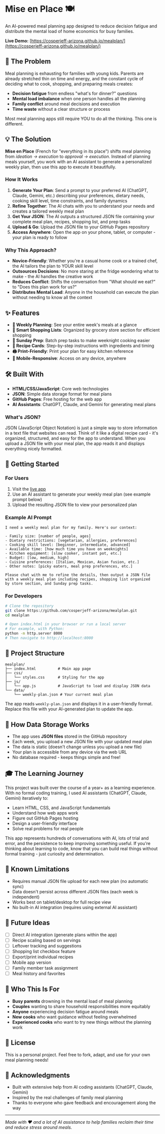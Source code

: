 # Mise en Place 🍽️

An AI-powered meal planning app designed to reduce decision fatigue and distribute the mental load of home economics for busy families.

**Live Demo:** [https://cosperjeff-arizona.github.io/mealplan/](https://cosperjeff-arizona.github.io/mealplan/)

## 🎯 The Problem

Meal planning is exhausting for families with young kids. Parents are already stretched thin on time and energy, and the constant cycle of deciding what to cook, shopping, and preparing meals creates:
- **Decision fatigue** from endless "what's for dinner?" questions
- **Mental load imbalance** when one person handles all the planning
- **Family conflict** around meal decisions and execution
- **Time waste** without a clear structure or process

Most meal planning apps still require YOU to do all the thinking. This one is different.

## 💡 The Solution

**Mise en Place** (French for "everything in its place") shifts meal planning from *ideation → execution* to *approval → execution*. Instead of planning meals yourself, you work with an AI assistant to generate a personalized weekly plan, then use this app to execute it beautifully.

### How It Works

1. **Generate Your Plan**: Send a prompt to your preferred AI (ChatGPT, Claude, Gemini, etc.) describing your preferences, dietary needs, cooking skill level, time constraints, and family dynamics
2. **Refine Together**: The AI chats with you to understand your needs and creates a tailored weekly meal plan
3. **Get Your JSON**: The AI outputs a structured JSON file containing your complete meal plan, recipes, shopping list, and prep tasks
4. **Upload & Go**: Upload the JSON file to your GitHub Pages repository
5. **Access Anywhere**: Open the app on your phone, tablet, or computer - your plan is ready to follow

### Why This Approach?

- **Novice-Friendly**: Whether you're a casual home cook or a trained chef, the AI tailors the plan to YOUR skill level
- **Outsources Decisions**: No more staring at the fridge wondering what to make - the AI handles the creative work
- **Reduces Conflict**: Shifts the conversation from "What should we eat?" to "Does this plan work for us?"
- **Distributes Mental Load**: Anyone in the household can execute the plan without needing to know all the context

## ✨ Features

- **📅 Weekly Planning**: See your entire week's meals at a glance
- **🛒 Smart Shopping Lists**: Organized by grocery store section for efficient shopping
- **🔪 Sunday Prep**: Batch prep tasks to make weeknight cooking easier
- **📖 Recipe Cards**: Step-by-step instructions with ingredients and timing
- **🖨️ Print-Friendly**: Print your plan for easy kitchen reference
- **📱 Mobile-Responsive**: Access on any device, anywhere

## 🛠️ Built With

- **HTML/CSS/JavaScript**: Core web technologies
- **JSON**: Simple data storage format for meal plans
- **GitHub Pages**: Free hosting for the web app
- **AI Assistants**: ChatGPT, Claude, and Gemini for generating meal plans

### What's JSON?

JSON (JavaScript Object Notation) is just a simple way to store information in a text file that websites can read. Think of it like a digital recipe card - it's organized, structured, and easy for the app to understand. When you upload a JSON file with your meal plan, the app reads it and displays everything nicely formatted.

## 🚀 Getting Started

### For Users

1. Visit the [live app](https://cosperjeff-arizona.github.io/mealplan/)
2. Use an AI assistant to generate your weekly meal plan (see example prompt below)
3. Upload the resulting JSON file to view your personalized plan

### Example AI Prompt

```
I need a weekly meal plan for my family. Here's our context:

- Family size: [number of people, ages]
- Dietary restrictions: [vegetarian, allergies, preferences]
- Cooking skill level: [beginner, intermediate, advanced]
- Available time: [how much time you have on weeknights]
- Kitchen equipment: [slow cooker, instant pot, etc.]
- Budget: [low, medium, high]
- Cuisine preferences: [Italian, Mexican, Asian fusion, etc.]
- Other notes: [picky eaters, meal prep preferences, etc.]

Please chat with me to refine the details, then output a JSON file 
with a weekly meal plan including recipes, shopping list organized 
by store section, and Sunday prep tasks.
```

### For Developers

```bash
# Clone the repository
git clone https://github.com/cosperjeff-arizona/mealplan.git
cd mealplan

# Open index.html in your browser or run a local server
# For example, with Python:
python -m http.server 8000
# Then navigate to http://localhost:8000
```

## 📂 Project Structure

```
mealplan/
├── index.html          # Main app page
├── css/
│   └── styles.css      # Styling for the app
├── js/
│   └── app.js          # JavaScript to load and display JSON data
└── data/
    └── weekly-plan.json # Your current meal plan
```

The app reads `weekly-plan.json` and displays it in a user-friendly format. Replace this file with your AI-generated plan to update the app.

## 💾 How Data Storage Works

- The app uses **JSON files** stored in the GitHub repository
- Each week, you upload a new JSON file with your updated meal plan
- The data is static (doesn't change unless you upload a new file)
- Your plan is accessible from any device via the web URL
- No database required - keeps things simple and free!

## 🎓 The Learning Journey

This project was built over the course of a year+ as a learning experience. With no formal coding training, I used AI assistants (ChatGPT, Claude, Gemini) iteratively to:
- Learn HTML, CSS, and JavaScript fundamentals
- Understand how web apps work
- Figure out GitHub Pages hosting
- Design a user-friendly interface
- Solve real problems for real people

This app represents hundreds of conversations with AI, lots of trial and error, and the persistence to keep improving something useful. If you're thinking about learning to code, know that you can build real things without formal training - just curiosity and determination.

## 🐛 Known Limitations

- Requires manual JSON file upload for each new plan (no automatic sync)
- Data doesn't persist across different JSON files (each week is independent)
- Works best on tablet/desktop for full recipe view
- No built-in AI integration (requires using external AI assistant)

## 🚧 Future Ideas

- [ ] Direct AI integration (generate plans within the app)
- [ ] Recipe scaling based on servings
- [ ] Leftover tracking and suggestions
- [ ] Shopping list checkbox feature
- [ ] Export/print individual recipes
- [ ] Mobile app version
- [ ] Family member task assignment
- [ ] Meal history and favorites

## 🤝 Who This Is For

- **Busy parents** drowning in the mental load of meal planning
- **Couples** wanting to share household responsibilities more equitably  
- **Anyone** experiencing decision fatigue around meals
- **New cooks** who want guidance without feeling overwhelmed
- **Experienced cooks** who want to try new things without the planning work

## 📝 License

This is a personal project. Feel free to fork, adapt, and use for your own meal planning needs!

## 🙏 Acknowledgments

- Built with extensive help from AI coding assistants (ChatGPT, Claude, Gemini)
- Inspired by the real challenges of family meal planning
- Thanks to everyone who gave feedback and encouragement along the way

---

*Made with ❤️ and a lot of AI assistance to help families reclaim their time and reduce stress around meals.*
